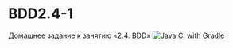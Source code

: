 # BDD2.4-1
Домашнее задание к занятию «2.4. BDD»
[![Java CI with Gradle](https://github.com/siniwyh/BDD2.4-1/actions/workflows/gradle.yml/badge.svg)](https://github.com/siniwyh/BDD2.4-1/actions/workflows/gradle.yml)